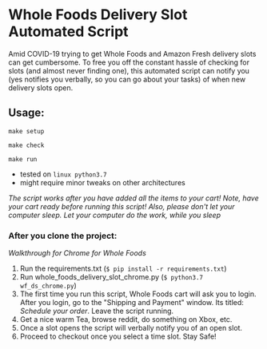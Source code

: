 # Whole Foods Delivery Slot Automated Script

Amid COVID-19 trying to get Whole Foods and Amazon Fresh delivery slots can get cumbersome. To free you off the constant hassle of checking for slots (and almost never finding one), this automated script can notify you (yes notifies you verbally, so you can go about your tasks) of when new delivery slots open.

## Usage:

```
make setup

make check

make run
```

- tested on `linux python3.7`
- might require minor tweaks on other architectures

_The script works after you have added all the items to your cart! Note, have your cart ready before running this script! Also, please don't let your computer sleep. Let your computer do the work, while you sleep_

### After you clone the project:

_Walkthrough for Chrome for Whole Foods_

1. Run the requirements.txt (`$ pip install -r requirements.txt`)
2. Run whole_foods_delivery_slot_chrome.py (`$ python3.7 wf_ds_chrome.py`)
3. The first time you run this script, Whole Foods cart will ask you to login. After you login, go to the "Shipping and Payment" window. Its titled: _Schedule your order_. Leave the script running.
4. Get a nice warm Tea, browse reddit, do something on Xbox, etc.
5. Once a slot opens the script will verbally notify you of an open slot.
6. Proceed to checkout once you select a time slot. Stay Safe!

